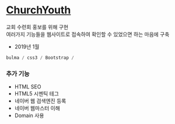 # [**ChurchYouth**](http://lovegraceyouth.ga/)

교회 수련회 홍보를 위해 구현 <br>
여러가지 기능들을 웹사이트로 접속하여 확인할 수 있었으면 하는 마음에 구축

* 2019년 1월

```dart
bulma / css3 / Bootstrap /
```

### 추가 기능
* HTML SEO
* HTML5 시멘틱 테그
* 네이버 웹 검색엔진 등록
* 네이버 웹마스터 이해 
* Domain 사용
